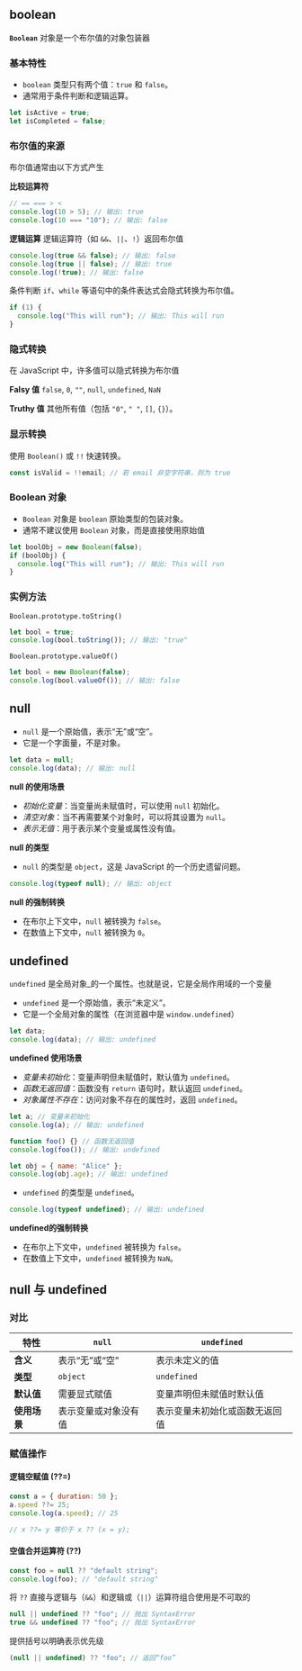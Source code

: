 ## boolean

**`Boolean`** 对象是一个布尔值的对象包装器
### 基本特性

- `boolean` 类型只有两个值：`true` 和 `false`。
- 通常用于条件判断和逻辑运算。

```js
let isActive = true;
let isCompleted = false;
```

### 布尔值的来源

布尔值通常由以下方式产生

**比较运算符**
```js
// == === > <
console.log(10 > 5); // 输出: true
console.log(10 === "10"); // 输出: false
```

**逻辑运算**
逻辑运算符（如 `&&`、`||`、`!`）返回布尔值
```js
console.log(true && false); // 输出: false
console.log(true || false); // 输出: true
console.log(!true); // 输出: false
```

条件判断
`if`、`while` 等语句中的条件表达式会隐式转换为布尔值。
```js
if (1) {
  console.log("This will run"); // 输出: This will run
}
```

### 隐式转换

在 JavaScript 中，许多值可以隐式转换为布尔值

**Falsy 值**
`false`, `0`, `""`, `null`, `undefined`, `NaN`

**Truthy 值**
其他所有值（包括 `"0"`, `" "`, `[]`, `{}`）。

### 显示转换

使用 `Boolean()` 或 `!!` 快速转换。
```js
const isValid = !!email; // 若 email 非空字符串，则为 true
```

### Boolean 对象

- `Boolean` 对象是 `boolean` 原始类型的包装对象。
- 通常不建议使用 `Boolean` 对象，而是直接使用原始值
```js
let boolObj = new Boolean(false);
if (boolObj) {
  console.log("This will run"); // 输出: This will run
}
```

### 实例方法

`Boolean.prototype.toString()`
```js
let bool = true;
console.log(bool.toString()); // 输出: "true"
```

`Boolean.prototype.valueOf()`
```js
let bool = new Boolean(false);
console.log(bool.valueOf()); // 输出: false
```

## null

- `null` 是一个原始值，表示“无”或“空”。
- 它是一个字面量，不是对象。

```js
let data = null;
console.log(data); // 输出: null
```

**null 的使用场景**
- *初始化变量*：当变量尚未赋值时，可以使用 `null` 初始化。
- *清空对象*：当不再需要某个对象时，可以将其设置为 `null`。
- *表示无值*：用于表示某个变量或属性没有值。

**null 的类型**

- `null` 的类型是 `object`，这是 JavaScript 的一个历史遗留问题。
```js
console.log(typeof null); // 输出: object
```

**null 的强制转换**

- 在布尔上下文中，`null` 被转换为 `false`。
- 在数值上下文中，`null` 被转换为 `0`。

## undefined

`undefined` 是全局对象_的一个属性。也就是说，它是全局作用域的一个变量

- `undefined` 是一个原始值，表示“未定义”。
- 它是一个全局对象的属性（在浏览器中是 `window.undefined`）
```js
let data;
console.log(data); // 输出: undefined
```


**undefined 使用场景**

- *变量未初始化*：变量声明但未赋值时，默认值为 `undefined`。
- *函数无返回值*：函数没有 `return` 语句时，默认返回 `undefined`。
- *对象属性不存在*：访问对象不存在的属性时，返回 `undefined`。
```js
let a; // 变量未初始化
console.log(a); // 输出: undefined

function foo() {} // 函数无返回值
console.log(foo()); // 输出: undefined

let obj = { name: "Alice" };
console.log(obj.age); // 输出: undefined
```

- `undefined` 的类型是 `undefined`。
```js
console.log(typeof undefined); // 输出: undefined
```

**undefined的强制转换**

- 在布尔上下文中，`undefined` 被转换为 `false`。
- 在数值上下文中，`undefined` 被转换为 `NaN`。


## null 与 undefined

### 对比

| 特性       | `null`     | `undefined`     |
| -------- | ---------- | --------------- |
| **含义**   | 表示“无”或“空”  | 表示未定义的值         |
| **类型**   | `object`   | `undefined`     |
| **默认值**  | 需要显式赋值     | 变量声明但未赋值时默认值    |
| **使用场景** | 表示变量或对象没有值 | 表示变量未初始化或函数无返回值 |

### 赋值操作
#### 逻辑空赋值 (??=)

```js
const a = { duration: 50 };
a.speed ??= 25;
console.log(a.speed); // 25

// x ??= y 等价于 x ?? (x = y);
```

#### 空值合并运算符 (??)
```js
const foo = null ?? "default string";
console.log(foo); // "default string"
```

将 `??` 直接与逻辑与（`&&`）和逻辑或（`||`）运算符组合使用是不可取的
```js
null || undefined ?? "foo"; // 抛出 SyntaxError
true && undefined ?? "foo"; // 抛出 SyntaxError
```

提供括号以明确表示优先级

```js
(null || undefined) ?? "foo"; // 返回“foo”
```